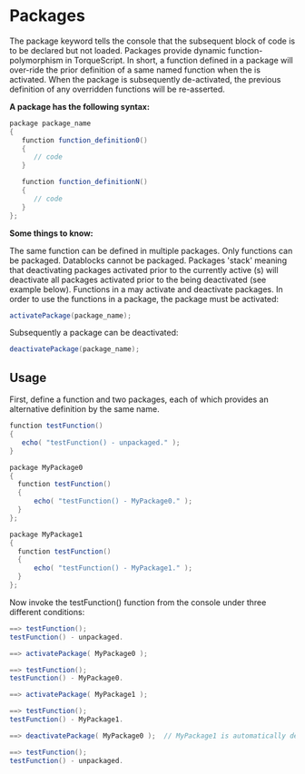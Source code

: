 # Packages 
The package keyword tells the console that the subsequent block of code is to be declared but not loaded. Packages provide dynamic function-polymorphism in TorqueScript. In short, a function defined in a package will over-ride the prior definition of a same named function when the is activated. When the package is subsequently de-activated, the previous definition of any overridden functions will be re-asserted.

**A package has the following syntax:**
```cs
package package_name 
{
   function function_definition0() 
   {
      // code
   }

   function function_definitionN() 
   {
      // code
   }
};
```
**Some things to know:**

The same function can be defined in multiple packages. 
Only functions can be packaged. 
Datablocks cannot be packaged. 
Packages 'stack' meaning that deactivating packages activated prior to the currently active (s) will deactivate all packages activated prior to the being deactivated (see example below). 
Functions in a may activate and deactivate packages. 
In order to use the functions in a package, the package must be activated:
```cs
activatePackage(package_name);
```
Subsequently a package can be deactivated:
```cs
deactivatePackage(package_name);
```
## Usage

First, define a function and two packages, each of which provides an alternative definition by the same name.
```cs
function testFunction() 
{
   echo( "testFunction() - unpackaged." );
}

package MyPackage0
{
  function testFunction() 
  {
      echo( "testFunction() - MyPackage0." );
  }
};

package MyPackage1
{
  function testFunction() 
  {
      echo( "testFunction() - MyPackage1." );
  }
};
```
Now invoke the testFunction() function from the console under three different conditions:
```cs
==> testFunction();
testFunction() - unpackaged.

==> activatePackage( MyPackage0 );

==> testFunction(); 
testFunction() - MyPackage0.

==> activatePackage( MyPackage1 );

==> testFunction(); 
testFunction() - MyPackage1.

==> deactivatePackage( MyPackage0 );  // MyPackage1 is automatically deactivated.

==> testFunction(); 
testFunction() - unpackaged.
```